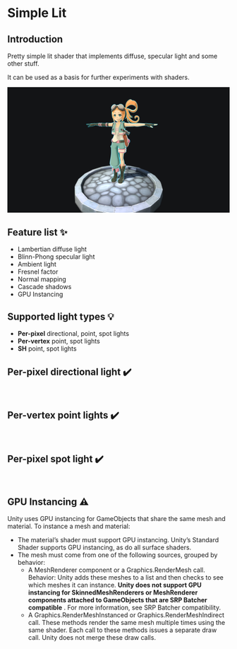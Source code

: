 # Simple Lit

## Introduction

Pretty simple lit shader that implements diffuse, specular light and some other stuff.

It can be used as a basis for further experiments with shaders.

<picture>
  <source media="(prefers-color-scheme: dark)" srcset="GIF/BigPicture.png">
  <img alt="" src="GIF/BigPicture.png">
</picture>

## Feature list :sparkles:
- Lambertian diffuse light
- Blinn-Phong specular light
- Ambient light
- Fresnel factor
- Normal mapping
- Cascade shadows
- GPU Instancing

## Supported light types :bulb:
- **Per-pixel** directional, point, spot lights
- **Per-vertex** point, spot lights
- **SH** point, spot lights

## Per-pixel directional light :heavy_check_mark:
<picture>
  <source media="(prefers-color-scheme: dark)" srcset="GIF/DirLight.gif">
  <img alt="" src="GIF/DirLight.gif">
</picture>

## Per-vertex point lights :heavy_check_mark:
<picture>
  <source media="(prefers-color-scheme: dark)" srcset="GIF/PointLight.gif">
  <img alt="" src="GIF/PointLight.gif">
</picture>

## Per-pixel spot light :heavy_check_mark:
<picture>
  <source media="(prefers-color-scheme: dark)" srcset="GIF/SpotLight.gif">
  <img alt="" src="GIF/SpotLight.gif">
</picture>

## GPU Instancing :warning:
Unity uses GPU instancing for GameObjects that share the same mesh and material. To instance a mesh and material:

- The material’s shader must support GPU instancing. Unity’s Standard Shader supports GPU instancing, as do all surface shaders.
- The mesh must come from one of the following sources, grouped by behavior:
  - A MeshRenderer component or a Graphics.RenderMesh call.                                
Behavior: Unity adds these meshes to a list and then checks to see which meshes it can instance.
**Unity does not support GPU instancing for SkinnedMeshRenderers or MeshRenderer components attached to GameObjects that are SRP Batcher compatible** . For more information, see SRP Batcher compatibility.
  - A Graphics.RenderMeshInstanced or Graphics.RenderMeshIndirect call. These methods render the same mesh multiple times using the same shader. Each call to these methods issues a separate draw call. Unity does not merge these draw calls.
